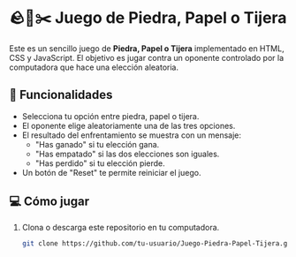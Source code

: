# 🪨🧻✂️ Juego de Piedra, Papel o Tijera

Este es un sencillo juego de **Piedra, Papel o Tijera** implementado en HTML, CSS y JavaScript. El objetivo es jugar contra un oponente controlado por la computadora que hace una elección aleatoria.

## 🚀 Funcionalidades

- Selecciona tu opción entre piedra, papel o tijera.
- El oponente elige aleatoriamente una de las tres opciones.
- El resultado del enfrentamiento se muestra con un mensaje:
  - "Has ganado" si tu elección gana.
  - "Has empatado" si las dos elecciones son iguales.
  - "Has perdido" si tu elección pierde.
- Un botón de "Reset" te permite reiniciar el juego.

## 💻 Cómo jugar

1. Clona o descarga este repositorio en tu computadora.
   
   ```bash
   git clone https://github.com/tu-usuario/Juego-Piedra-Papel-Tijera.git
